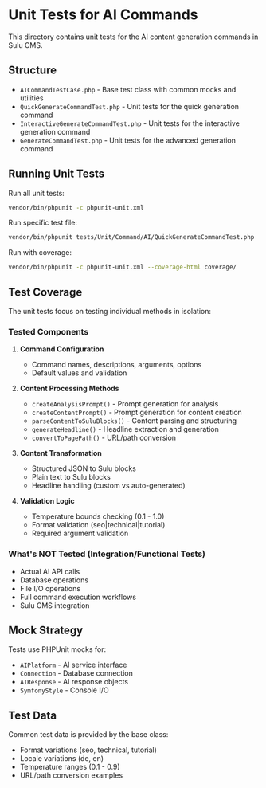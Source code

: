# Unit Tests for AI Commands

This directory contains unit tests for the AI content generation commands in Sulu CMS.

## Structure

- `AICommandTestCase.php` - Base test class with common mocks and utilities
- `QuickGenerateCommandTest.php` - Unit tests for the quick generation command
- `InteractiveGenerateCommandTest.php` - Unit tests for the interactive generation command  
- `GenerateCommandTest.php` - Unit tests for the advanced generation command

## Running Unit Tests

Run all unit tests:
```bash
vendor/bin/phpunit -c phpunit-unit.xml
```

Run specific test file:
```bash
vendor/bin/phpunit tests/Unit/Command/AI/QuickGenerateCommandTest.php
```

Run with coverage:
```bash
vendor/bin/phpunit -c phpunit-unit.xml --coverage-html coverage/
```

## Test Coverage

The unit tests focus on testing individual methods in isolation:

### Tested Components

1. **Command Configuration**
   - Command names, descriptions, arguments, options
   - Default values and validation

2. **Content Processing Methods**
   - `createAnalysisPrompt()` - Prompt generation for analysis
   - `createContentPrompt()` - Prompt generation for content creation
   - `parseContentToSuluBlocks()` - Content parsing and structuring
   - `generateHeadline()` - Headline extraction and generation
   - `convertToPagePath()` - URL/path conversion

3. **Content Transformation**
   - Structured JSON to Sulu blocks
   - Plain text to Sulu blocks
   - Headline handling (custom vs auto-generated)

4. **Validation Logic**
   - Temperature bounds checking (0.1 - 1.0)
   - Format validation (seo|technical|tutorial)
   - Required argument validation

### What's NOT Tested (Integration/Functional Tests)

- Actual AI API calls
- Database operations
- File I/O operations
- Full command execution workflows
- Sulu CMS integration

## Mock Strategy

Tests use PHPUnit mocks for:
- `AIPlatform` - AI service interface
- `Connection` - Database connection
- `AIResponse` - AI response objects
- `SymfonyStyle` - Console I/O

## Test Data

Common test data is provided by the base class:
- Format variations (seo, technical, tutorial)
- Locale variations (de, en)
- Temperature ranges (0.1 - 0.9)
- URL/path conversion examples